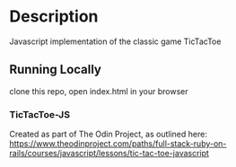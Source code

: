# Description
  Javascript implementation of the classic game TicTacToe
  
## Running Locally
 clone this repo, open index.html in your browser
 
 
### TicTacToe-JS
Created as part of The Odin Project, as outlined here: https://www.theodinproject.com/paths/full-stack-ruby-on-rails/courses/javascript/lessons/tic-tac-toe-javascript
